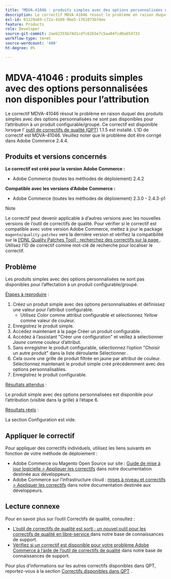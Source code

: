 ```yaml
---
title: "MDVA-41046 : produits simples avec des options personnalisées non disponibles pour l’attribution"
description: Le correctif MDVA-41046 résout le problème en raison duquel des produits simples avec des options personnalisées ne sont pas disponibles pour l’attribution à un produit configurable/groupé. Ce correctif est disponible lorsque l’[outil de correctifs de qualité (QPT)](/help/announcements/adobe-commerce-announcements/magento-quality-patches-released-new-tool-to-self-serve-quality-patches.md) 1.1.5 est installé. L’ID de correctif est MDVA-41046. Veuillez noter que le problème doit être corrigé dans Adobe Commerce 2.4.4.
exl-id: 01229a69-c72a-4189-9be5-1761073b74ee
feature: Products
role: Developer
source-git-commit: 2aeb2355b74d1cdfc62b5e7c5aa04fcd0a654733
workflow-type: tm+mt
source-wordcount: '480'
ht-degree: 0%

---
```


# MDVA-41046 : produits simples avec des options personnalisées non disponibles pour l’attribution

Le correctif MDVA-41046 résout le problème en raison duquel des produits simples avec des options personnalisées ne sont pas disponibles pour l’attribution à un produit configurable/groupé. Ce correctif est disponible lorsque l’ [outil de correctifs de qualité (QPT)](/help/announcements/adobe-commerce-announcements/magento-quality-patches-released-new-tool-to-self-serve-quality-patches.md) 1.1.5 est installé. L’ID de correctif est MDVA-41046. Veuillez noter que le problème doit être corrigé dans Adobe Commerce 2.4.4.

## Produits et versions concernés

**Le correctif est créé pour la version Adobe Commerce :**

* Adobe Commerce (toutes les méthodes de déploiement) 2.4.2

**Compatible avec les versions d’Adobe Commerce :**

* Adobe Commerce (toutes les méthodes de déploiement) 2.3.0 - 2.4.3-p1

>[!NOTE]
>
>Le correctif peut devenir applicable à d’autres versions avec les nouvelles versions de l’outil de correctifs de qualité. Pour vérifier si le correctif est compatible avec votre version Adobe Commerce, mettez à jour le package `magento/quality-patches` vers la dernière version et vérifiez la compatibilité sur la [[!DNL Quality Patches Tool] : recherchez des correctifs sur la page ](https://experienceleague.adobe.com/tools/commerce-quality-patches/index.html). Utilisez l’ID de correctif comme mot-clé de recherche pour localiser le correctif.

## Problème

Les produits simples avec des options personnalisées ne sont pas disponibles pour l’affectation à un produit configurable/groupé.

<u>Étapes à reproduire</u> :

1. Créez un produit simple avec des options personnalisables et définissez une valeur pour l’attribut configurable.
   * Utilisez *Color* comme attribut configurable et sélectionnez *Yellow* comme valeur de couleur.
1. Enregistrez le produit simple.
1. Accédez maintenant à la page Créer un produit configurable .
1. Accédez à l’assistant &quot;Créer une configuration&quot; et veillez à sélectionner *Jaune* comme couleur d’attribut.
1. Sans enregistrer le produit configurable, sélectionnez l’option &quot;Choisir un autre produit&quot; dans la liste déroulante Sélectionner .
1. Cela ouvre une grille de produit filtrée en jaune par attribut de couleur. Sélectionnez maintenant le produit simple créé précédemment avec des options personnalisables.
1. Enregistrez le produit configurable.

<u>Résultats attendus</u> :

Le produit simple avec des options personnalisées est disponible pour l’attribution (visible dans la grille) à l’étape 6.

<u>Résultats réels</u> :

La section Configuration est vide.

## Appliquer le correctif

Pour appliquer des correctifs individuels, utilisez les liens suivants en fonction de votre méthode de déploiement :

* Adobe Commerce ou Magento Open Source sur site : [Guide de mise à jour logicielle > Appliquer les correctifs](https://experienceleague.adobe.com/en/docs/commerce-operations/tools/quality-patches-tool/usage) dans notre documentation destinée aux développeurs.
* Adobe Commerce sur l’infrastructure cloud : [mises à niveau et correctifs > Appliquer les correctifs](https://experienceleague.adobe.com/en/docs/commerce-cloud-service/user-guide/develop/upgrade/apply-patches) dans notre documentation destinée aux développeurs.

## Lecture connexe

Pour en savoir plus sur l’outil Correctifs de qualité, consultez :

* [ L’outil de correctifs de qualité est sorti : un nouvel outil pour les correctifs de qualité en libre-service ](/help/announcements/adobe-commerce-announcements/magento-quality-patches-released-new-tool-to-self-serve-quality-patches.md) dans notre base de connaissances de support.
* [Vérifiez si un correctif est disponible pour votre problème Adobe Commerce à l’aide de l’outil de correctifs de qualité](/help/support-tools/patches-available-in-qpt-tool/check-patch-for-magento-issue-with-magento-quality-patches.md) dans notre base de connaissances de support.

Pour plus d’informations sur les autres correctifs disponibles dans QPT, reportez-vous à la section [Correctifs disponibles dans QPT](https://support.magento.com/hc/en-us/sections/360010506631-Patches-available-in-MQP-tool-) .
